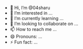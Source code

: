 - 👋 Hi, I’m @04sharu
- 👀 I’m interested in ...
- 🌱 I’m currently learning ...
- 💞️ I’m looking to collaborate on ...
- 📫 How to reach me ...
- 😄 Pronouns: ...
- ⚡ Fun fact: ...

<!---
04sharu/04sharu is a ✨ special ✨ repository because its `README.md` (this file) appears on your GitHub profile.
You can click the Preview link to take a look at your changes.
--->
